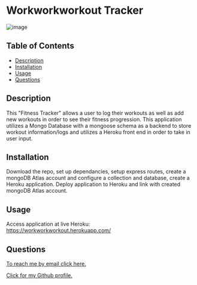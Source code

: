 # Workworkworkout Tracker

![image](https://user-images.githubusercontent.com/88108211/151060041-6cad9218-e129-41b3-8f65-ea57f62b4320.png)


  ## Table of Contents

  - [Description](#description)
  - [Installation](#installInstructions)
  - [Usage](#usageInfo)
  - [Questions](#questions)

  ## Description 

  This "Fitness Tracker" allows a user to log their workouts as well as add new workouts in order to see their fitness progression. This application utilizes a Mongo Database with a mongoose schema as a backend to store workout information/logs and utilizes a Heroku front end in order to take in user input.  


  ## Installation 

  Download the repo, set up dependancies, setup express routes, create a mongoDB Atlas account and configure a collection and database, create a Heroku application. Deploy application to Heroku and link  with created mongoDB Atlas account.  


  ## Usage 

  Access application at live Heroku: https://workworkworkout.herokuapp.com/ 


  ## Questions 

  [To reach me by email click here.](mailto:jpcisneros411@github.com) 

  [Click for my Github profile.](https://github.com/ttps://github.com/jpcisneros411/) 


